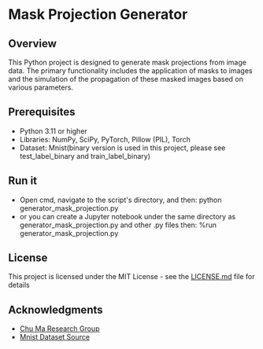 # Mask Projection Generator

## Overview

This Python project is designed to generate mask projections from image data. The primary functionality includes the application of masks to images and the simulation of the propagation of these masked images based on various parameters. 

## Prerequisites

- Python 3.11 or higher
- Libraries: NumPy, SciPy, PyTorch, Pillow (PIL), Torch
- Dataset: Mnist(binary version is used in this project, please see test_label_binary and train_label_binary)

## Run it
- Open cmd, navigate to the script's directory, and then:
  python generator_mask_projection.py
- or you can create a Jupyter notebook under the same directory as generator_mask_projection.py and other .py files  then:
  %run generator_mask_projection.py


## License

This project is licensed under the MIT License - see the [LICENSE.md](LICENSE.md) file for details

## Acknowledgments

- [Chu Ma Research Group](<[link_to_the_group_page](https://ma.ece.wisc.edu/)>)
- [Mnist Dataset Source](<[link_to_the_dataset](https://www.kaggle.com/datasets/hojjatk/mnist-dataset)https://www.kaggle.com/datasets/hojjatk/mnist-dataset>)
